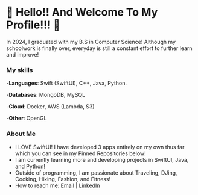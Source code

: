 # 👋 Hello!! And Welcome To My Profile!!! 🤩
In 2024, I graduated with my B.S in Computer Science! Although my schoolwork is finally over, everyday is still a constant effort to further learn and improve! 

### My skills
-**Languages**: Swift (SwiftUI), C++, Java, Python.


-**Databases**: MongoDB, MySQL


-**Cloud**: Docker, AWS (Lambda, S3)


-**Other**: OpenGL

### About Me
- I LOVE SwiftUI! I have developed 3 apps entirely on my own thus far which you can see in my Pinned Repositories below!
- I am currently learning more and developing projects in SwiftUI, Java, and Python!
- Outside of programming, I am passionate about Traveling, DJing, Cooking, Hiking, Fashion, and Fitness! 
- How to reach me: [Email](mailto:suseyihzheen@gmail.com) | [LinkedIn](https://www.linkedin.com/in/zheen-s-430214255/)


<!--
**zheensuseyi/zheensuseyi** is a ✨ _special_ ✨ repository because its `README.md` (this file) appears on your GitHub profile.

Here are some ideas to get you started:

- 🔭 I’m currently working on ...
- 🌱 I’m currently learning ...
- 👯 I’m looking to collaborate on ...
- 🤔 I’m looking for help with ...
- 💬 Ask me about ...
- 📫 How to reach me: ...
- 😄 Pronouns: ...
- ⚡ Fun fact: ...
-->
